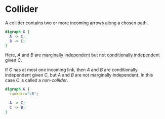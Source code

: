 # Collider

A collider contains two or more incoming arrows along a chosen path.
```dot
digraph G {
  A -> C;
  B -> C;
}
```

Here, $A$ and $B$ are [marginally independent](202210071208) but not
[conditionally independent](202210071218) given $C$.


If $C$ has at most one incoming link, then $A$ and $B$ are conditionally
independent given $C$, but $A$ and $B$ are not marginally independent. In this
case $C$ is called a *non-collider*.

```dot
digraph G {
  rankdir="LR";

  A -> C;
  C -> B;
}
```
